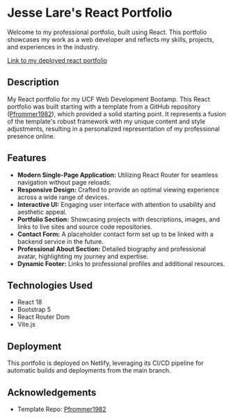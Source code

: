 # Jesse Lare's React Portfolio

Welcome to my professional portfolio, built using React. This portfolio showcases my work as a web developer and reflects my skills, projects, and experiences in the industry.

[Link to my deployed react portfolio](https://jl-react-portfolio.netlify.app/)

## Description

My React portfolio for my UCF Web Development Bootamp. This React portfolio was built starting with a template from a GitHub repository ([Pfrommer1982](https://github.com/Pfrommer1982/Complete_Portfolio)), which provided a solid starting point. It represents a fusion of the template's robust framework with my unique content and style adjustments, resulting in a personalized representation of my professional presence online.


## Features

- **Modern Single-Page Application:** Utilizing React Router for seamless navigation without page reloads.
- **Responsive Design:** Crafted to provide an optimal viewing experience across a wide range of devices.
- **Interactive UI:** Engaging user interface with attention to usability and aesthetic appeal.
- **Portfolio Section:** Showcasing projects with descriptions, images, and links to live sites and source code repositories.
- **Contact Form:** A placeholder contact form set up to be linked with a backend service in the future.
- **Professional About Section:** Detailed biography and professional avatar, highlighting my journey and expertise.
- **Dynamic Footer:** Links to professional profiles and additional resources.

## Technologies Used

- React 18
- Bootstrap 5
- React Router Dom
- Vite.js

## Deployment

This portfolio is deployed on Netlify, leveraging its CI/CD pipeline for automatic builds and deployments from the main branch.

## Acknowledgements

- Template Repo: [Pfrommer1982](https://github.com/Pfrommer1982/Complete_Portfolio)
